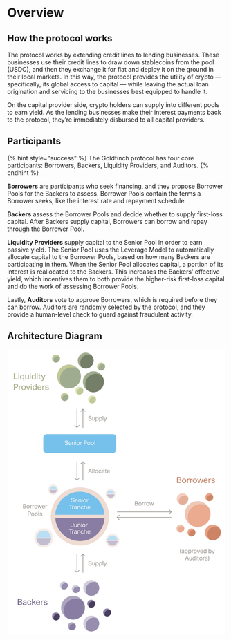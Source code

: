 # Overview

## How the protocol works <a href="#50eb" id="50eb"></a>

The protocol works by extending credit lines to lending businesses. These businesses use their credit lines to draw down stablecoins from the pool (USDC), and then they exchange it for fiat and deploy it on the ground in their local markets. In this way, the protocol provides the utility of crypto — specifically, its global access to capital — while leaving the actual loan origination and servicing to the businesses best equipped to handle it.

On the capital provider side, crypto holders can supply into different pools to earn yield. As the lending businesses make their interest payments back to the protocol, they’re immediately disbursed to all capital providers.

## Participants

{% hint style="success" %}
The Goldfinch protocol has four core participants: Borrowers, Backers, Liquidity Providers, and Auditors.
{% endhint %}

**Borrowers** are participants who seek financing, and they propose Borrower Pools for the Backers to assess. Borrower Pools contain the terms a Borrower seeks, like the interest rate and repayment schedule.

**Backers** assess the Borrower Pools and decide whether to supply first-loss capital. After Backers supply capital, Borrowers can borrow and repay through the Borrower Pool.

**Liquidity Providers** supply capital to the Senior Pool in order to earn passive yield. The Senior Pool uses the Leverage Model to automatically allocate capital to the Borrower Pools, based on how many Backers are participating in them. When the Senior Pool allocates capital, a portion of its interest is reallocated to the Backers. This increases the Backers’ effective yield, which incentives them to both provide the higher-risk first-loss capital and do the work of assessing Borrower Pools.

Lastly, **Auditors** vote to approve Borrowers, which is required before they can borrow. Auditors are randomly selected by the protocol, and they provide a human-level check to guard against fraudulent activity.

## Architecture Diagram

![](../.gitbook/assets/v2-design-diagram.png)


